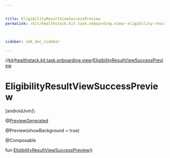```yaml
---


title: EligibilityResultViewSuccessPreview
permalink: /kit/healthstack.kit.task.onboarding.view/-eligibility-result-view-success-preview.html



sidebar: sdk_doc_sidebar

---
```



//[kit](/kit.html)/[healthstack.kit.task.onboarding.view](index.html)/[EligibilityResultViewSuccessPreview](-eligibility-result-view-success-preview.html)



# EligibilityResultViewSuccessPreview



[androidJvm]\




@[PreviewGenerated](../healthstack.kit.annotation/-preview-generated/index.html)



@Preview(showBackground = true)



@Composable



fun [EligibilityResultViewSuccessPreview](-eligibility-result-view-success-preview.html)()






